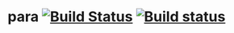 # para [![Build Status](https://travis-ci.org/stefanpenner/para.svg)](https://travis-ci.org/stefanpenner/para) [![Build status](https://ci.appveyor.com/api/projects/status/bv32qllcg6nko7pj/branch/master?svg=true)](https://ci.appveyor.com/project/embercli/para/branch/master)
